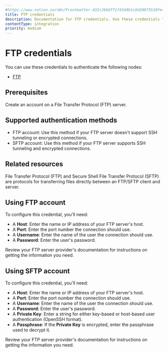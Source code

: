 ```yaml
---
#https://www.notion.so/n8n/Frontmatter-432c2b8dff1f43d4b1c8d20075510fe4
title: FTP credentials
description: Documentation for FTP credentials. Use these credentials to authenticate FTP in n8n, a workflow automation platform.
contentType: integration
priority: medium
---
```


# FTP credentials

You can use these credentials to authenticate the following nodes:

- [FTP](/integrations/builtin/core-nodes/n8n-nodes-base.ftp/)

## Prerequisites

Create an account on a File Transfer Protocol (FTP) server.

## Supported authentication methods

- FTP account: Use this method if your FTP server doesn't support SSH tunneling or encrypted connections.
- SFTP account: Use this method if your FTP server supports SSH tunneling and encrypted connections.

## Related resources

File Transfer Protocol (FTP) and Secure Shell File Transfer Protocol (SFTP) are protocols for transferring files directly between an FTP/SFTP client and server.

## Using FTP account

To configure this credential, you'll need:

- A **Host**: Enter the name or IP address of your FTP server's host.
- A **Port**: Enter the port number the connection should use.
- A **Username**: Enter the name of the user the connection should use.
- A **Password**: Enter the user's password.

Review your FTP server provider's documentation for instructions on getting the information you need.

## Using SFTP account

To configure this credential, you'll need:

- A **Host**: Enter the name or IP address of your FTP server's host.
- A **Port**: Enter the port number the connection should use.
- A **Username**: Enter the name of the user the connection should use.
- A **Password**: Enter the user's password.
- A **Private Key**: Enter a string for either key-based or host-based user authentication (OpenSSH format).
- A **Passphrase**: If the **Private Key** is encrypted, enter the passphrase used to decrypt it.

Review your FTP server provider's documentation for instructions on getting the information you need.